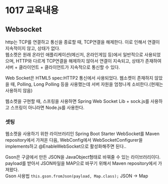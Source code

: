 # 1017 교육내용
## Websocket
 http는 TCP를 연결하고 통신을 종료할 때, TCP연결을 해제한다. 이로 인해서 연결이 지속적이지 않고, 상태가 없다.</br>
 웹소켓은 원래 온라인 애플리케이션(메신저, 온라인게임 등)에서 일반적으로 사용되었으며, HTTP와 다르게 TCP연결을 해제하지 않아서 연결이 지속되고, 상태가 존재하여 서버 + 클라이언트 + 클라이언트가 지속적으로 통신할 수 있다.</br>

 Web Socket은 HTML5 spec:HTTP2 통신에서 사용되었다. 웹소켓이 존재하지 않았을 때, Polling, Long Polling 등을 사용했는데 서버 자원을 엄청나게 소비한다.(현재는 사용하지 않음)</br>
 
웹소켓을 구현할 때, 스프링을 사용하면 Spring Web Socket Lib + sock.js를 사용하고 스프링이 아니라면 Node.js를 사용한다.</br>

### 셋팅
 웹소켓을 사용하기 위한 라이브러리인 Spring Boot Starter WebSocket를 Maven repository에서 가져온 다음, WebConfig에서 WebSocketConfigurer을 implements하고 @EnableWebSocket으로 활성화해주면 된다..</br>

Gson은 구글에서 만든 JSON을 JavaObject형태로 바꿔줄 수 있는 라이브러리이다. payload를 받아서 JSON파일을 MAP으로 바꾸기 위해서 Maven repository에서 가져왔다.</br>
Gson 사용법 ``` this.gson.fromJson(payload, Map.class); ``` JSON -> Map</br>
